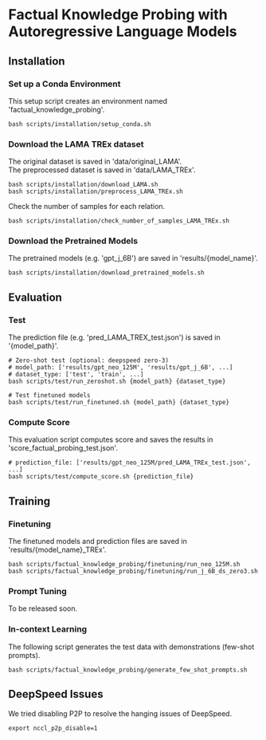 # Factual Knowledge Probing with Autoregressive Language Models


## Installation

### Set up a Conda Environment
This setup script creates an environment named 'factual_knowledge_probing'.
```
bash scripts/installation/setup_conda.sh
```

### Download the LAMA TREx dataset
The original dataset is saved in 'data/original_LAMA'.  
The preprocessed dataset is saved in 'data/LAMA_TREx'.
```
bash scripts/installation/download_LAMA.sh
bash scripts/installation/preprocess_LAMA_TREx.sh
```

Check the number of samples for each relation.
```
bash scripts/installation/check_number_of_samples_LAMA_TREx.sh
```

### Download the Pretrained Models
The pretrained models (e.g. 'gpt_j_6B') are saved in 'results/{model_name}'.
```
bash scripts/installation/download_pretrained_models.sh
```


## Evaluation

### Test
The prediction file (e.g. 'pred_LAMA_TREX_test.json') is saved in '{model_path}'.
```
# Zero-shot test (optional: deepspeed zero-3)
# model_path: ['results/gpt_neo_125M', 'results/gpt_j_6B', ...]
# dataset_type: ['test', 'train', ...]
bash scripts/test/run_zeroshot.sh {model_path} {dataset_type}

# Test finetuned models
bash scripts/test/run_finetuned.sh {model_path} {dataset_type}
```

### Compute Score
This evaluation script computes score and saves the results in 'score_factual_probing_test.json'.
```
# prediction_file: ['results/gpt_neo_125M/pred_LAMA_TREx_test.json', ...]
bash scripts/test/compute_score.sh {prediction_file}
```


## Training

### Finetuning
The finetuned models and prediction files are saved in 'results/{model_name}_TREx'.
```
bash scripts/factual_knowledge_probing/finetuning/run_neo_125M.sh
bash scripts/factual_knowledge_probing/finetuning/run_j_6B_ds_zero3.sh
```

### Prompt Tuning
To be released soon.

### In-context Learning
The following script generates the test data with demonstrations (few-shot prompts).
```
bash scripts/factual_knowledge_probing/generate_few_shot_prompts.sh
```

## DeepSpeed Issues
We tried disabling P2P to resolve the hanging issues of DeepSpeed.
```
export nccl_p2p_disable=1
```

